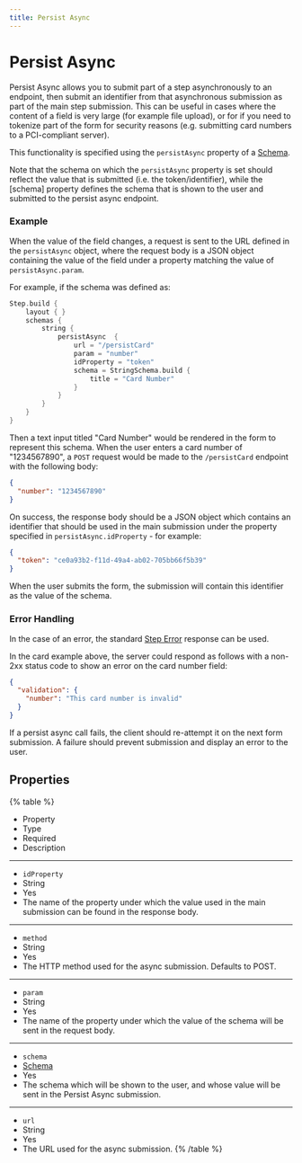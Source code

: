 ```yaml
---
title: Persist Async
---
```


# Persist Async



Persist Async allows you to submit part of a step asynchronously to an endpoint, then submit an identifier from that asynchronous submission
as part of the main step submission. This can be useful in cases where the content of a field is very large (for example file upload),
or for if you need to tokenize part of the form for security reasons (e.g. submitting card numbers to a PCI-compliant server).

This functionality is specified using the `persistAsync` property of a [Schema](../schema/schema#Schema).

Note that the schema on which the `persistAsync` property is set should reflect the value that is
submitted (i.e. the token/identifier), while the [schema] property defines
the schema that is shown to the user and submitted to the persist async endpoint.

### Example

When the value of the field changes, a request is sent to the URL defined in the `persistAsync` object, where the request body is
a JSON object containing the value of the field under a property matching the value of `persistAsync.param`.

For example, if the schema was defined as:

```kt
Step.build {
    layout { }
    schemas {
        string {
            persistAsync  {
                url = "/persistCard"
                param = "number"
                idProperty = "token"
                schema = StringSchema.build {
                    title = "Card Number"
                }
            }
        }
    }
}
```

Then a text input titled "Card Number" would be rendered in the form to represent this schema. When the user enters a card number
of "1234567890", a `POST` request would be made to the `/persistCard` endpoint with the following body:

```json
{
  "number": "1234567890"
}
```

On success, the response body should be a JSON object which contains an identifier that should be used in the main submission
under the property specified in `persistAsync.idProperty` - for example:

```json
{
  "token": "ce0a93b2-f11d-49a4-ab02-705bb66f5b39"
}
```

When the user submits the form, the submission will contain this identifier as the value of the schema.

### Error Handling

In the case of an error, the standard [Step Error](step-error#Step-Error) response can be used.

In the card example above, the server could respond as follows with a non-2xx status code to show an error
on the card number field:

```json
{
  "validation": {
    "number": "This card number is invalid"
  }
}
```

If a persist async call fails, the client should re-attempt it on the next form submission. A failure should prevent
submission and display an error to the user.

## Properties

{% table %}
* Property
* Type
* Required
* Description
---
* `idProperty`
* String
* Yes
*
  The name of the property under which the value used in the main submission can be found in the response body.
---
* `method`
* String
* Yes
*
  The HTTP method used for the async submission. Defaults to POST.
---
* `param`
* String
* Yes
*
  The name of the property under which the value of the schema will be sent in the request body.
---
* `schema`
* [Schema](../schema/schema#Schema)
* Yes
*
  The schema which will be shown to the user, and whose value will be sent in the Persist Async submission.
---
* `url`
* String
* Yes
*
  The URL used for the async submission.
{% /table %}
